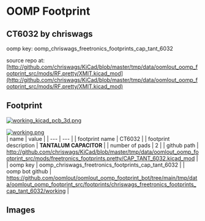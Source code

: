 # OOMP Footprint  
## CT6032  by chriswags  
  
oomp key: oomp_chriswags_freetronics_footprints_cap_tant_6032  
  
source repo at: [http://github.com/chriswags/KiCad/blob/master/tmp/data/oomlout_oomp_footprint_src/mods/RF.pretty/XMIT.kicad_mod](http://github.com/chriswags/KiCad/blob/master/tmp/data/oomlout_oomp_footprint_src/mods/RF.pretty/XMIT.kicad_mod)  
## Footprint  
  
[![working_kicad_pcb_3d.png](working_kicad_pcb_3d_600.png)](working_kicad_pcb_3d.png)  
  
[![working.png](working_600.png)](working.png)  
| name | value | 
| --- | --- | 
| footprint name | CT6032 | 
| footprint description | <b>TANTALUM CAPACITOR</b> | 
| number of pads | 2 | 
| github path | http://github.com/chriswags/KiCad/blob/master/tmp/data/oomlout_oomp_footprint_src/mods/freetronics_footprints.pretty/CAP_TANT_6032.kicad_mod | 
| oomp key | oomp_chriswags_freetronics_footprints_cap_tant_6032 | 
| oomp bot github | https://github.com/oomlout/oomlout_oomp_footprint_bot/tree/main/tmp/data/oomlout_oomp_footprint_src/footprints/chriswags_freetronics_footprints_cap_tant_6032/working | 
## Images  

